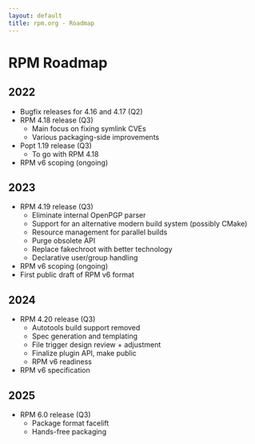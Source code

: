 ```yaml
---
layout: default
title: rpm.org - Roadmap
---
```


# RPM Roadmap

## 2022
* Bugfix releases for 4.16 and 4.17 (Q2)
* RPM 4.18 release (Q3)
  * Main focus on fixing symlink CVEs
  * Various packaging-side improvements
* Popt 1.19 release (Q3)
  * To go with RPM 4.18
* RPM v6 scoping (ongoing)

## 2023
* RPM 4.19 release (Q3)
  * Eliminate internal OpenPGP parser
  * Support for an alternative modern build system (possibly CMake)
  * Resource management for parallel builds
  * Purge obsolete API
  * Replace fakechroot with better technology
  * Declarative user/group handling
* RPM v6 scoping (ongoing)
* First public draft of RPM v6 format

## 2024
* RPM 4.20 release (Q3)
  * Autotools build support removed
  * Spec generation and templating
  * File trigger design review + adjustment
  * Finalize plugin API, make public
  * RPM v6 readiness
* RPM v6 specification

## 2025
* RPM 6.0 release (Q3)
  * Package format facelift
  * Hands-free packaging

